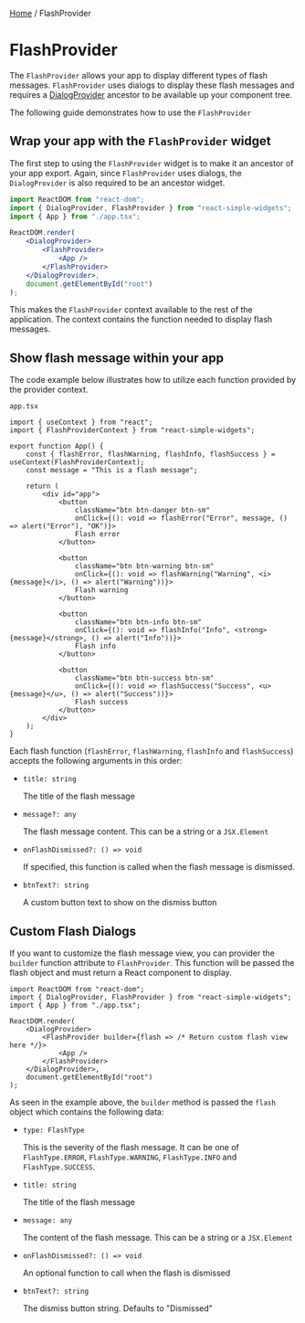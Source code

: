 [Home](../../../README.md) / FlashProvider

# FlashProvider

The `FlashProvider` allows your app to display different types of flash messages. `FlashProvider` uses dialogs to display these flash messages and requires a [DialogProvider](../../dialog-provider/usage.md) ancestor to be available up your component tree.

The following guide demonstrates how to use the `FlashProvider`

## Wrap your app with the `FlashProvider` widget

The first step to using the `FlashProvider` widget is to make it an ancestor of your app export. Again, since `FlashProvider` uses dialogs, the `DialogProvider` is also required to be an ancestor widget.

```jsx
import ReactDOM from "react-dom";
import { DialogProvider, FlashProvider } from "react-simple-widgets";
import { App } from "./app.tsx";

ReactDOM.render(
    <DialogProvider>
        <FlashProvider>
            <App />
        </FlashProvider>
    </DialogProvider>,
    document.getElementById("root")
);
```

This makes the `FlashProvider` context available to the rest of the application. The context contains the function needed to display flash messages.

## Show flash message within your app

The code example below illustrates how to utilize each function provided by the provider context.

`app.tsx`

```tsx
import { useContext } from "react";
import { FlashProviderContext } from "react-simple-widgets";

export function App() {
    const { flashError, flashWarning, flashInfo, flashSuccess } = useContext(FlashProviderContext);
    const message = "This is a flash message";

    return (
        <div id="app">
            <button
                className="btn btn-danger btn-sm"
                onClick={(): void => flashError("Error", message, () => alert("Error"), "OK")}>
                Flash error
            </button>

            <button
                className="btn btn-warning btn-sm"
                onClick={(): void => flashWarning("Warning", <i>{message}</i>, () => alert("Warning"))}>
                Flash warning
            </button>

            <button
                className="btn btn-info btn-sm"
                onClick={(): void => flashInfo("Info", <strong>{message}</strong>, () => alert("Info"))}>
                Flash info
            </button>

            <button
                className="btn btn-success btn-sm"
                onClick={(): void => flashSuccess("Success", <u>{message}</u>, () => alert("Success"))}>
                Flash success
            </button>
        </div>
    );
}
```

Each flash function (`flashError`, `flashWarning`, `flashInfo` and `flashSuccess`) accepts the following arguments in this order:

- `title: string`

  The title of the flash message

- `message?: any`

  The flash message content. This can be a string or a `JSX.Element`

- `onFlashDismissed?: () => void`

  If specified, this function is called when the flash message is dismissed.

- `btnText?: string`

  A custom button text to show on the dismiss button

## Custom Flash Dialogs

If you want to customize the flash message view, you can provider the `builder` function attribute to `FlashProvider`. This function will be passed the flash object and must return a React component to display.

```tsx
import ReactDOM from "react-dom";
import { DialogProvider, FlashProvider } from "react-simple-widgets";
import { App } from "./app.tsx";

ReactDOM.render(
    <DialogProvider>
        <FlashProvider builder={flash => /* Return custom flash view here */}>
            <App />
        </FlashProvider>
    </DialogProvider>,
    document.getElementById("root")
);
```

As seen in the example above, the `builder` method is passed the `flash` object which contains the following data:

- `type: FlashType`

  This is the severity of the flash message. It can be one of `FlashType.ERROR`, `FlashType.WARNING`, `FlashType.INFO` and `FlashType.SUCCESS`.

- `title: string`

  The title of the flash message

- `message: any`

  The content of the flash message. This can be a string or a `JSX.Element`

- `onFlashDismissed?: () => void`

  An optional function to call when the flash is dismissed

- `btnText?: string`

  The dismiss button string. Defaults to "Dismissed"
